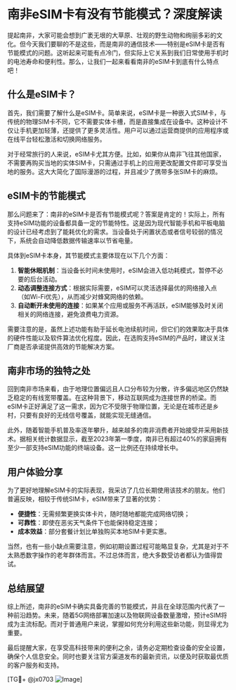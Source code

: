 # 南非eSIM卡有没有节能模式？深度解读

提起南非，大家可能会想到广袤无垠的大草原、壮观的野生动物和绚丽多彩的文化。但今天我们要聊的不是这些，而是南非的通信技术——特别是eSIM卡是否有节能模式的问题。这听起来可能有点冷门，但实际上它关系到我们日常使用手机时的电池寿命和便利性。那么，让我们一起来看看南非的eSIM卡到底有什么特点吧！

## 什么是eSIM卡？

首先，我们需要了解什么是eSIM卡。简单来说，eSIM卡是一种嵌入式SIM卡，与传统的物理SIM卡不同，它不需要实体卡槽，而是直接集成在设备中。这种设计不仅让手机更加轻薄，还提供了更多灵活性。用户可以通过运营商提供的应用程序或在线平台轻松激活和切换网络服务。

对于经常旅行的人来说，eSIM卡尤其方便。比如，如果你从南非飞往其他国家，不需要再购买当地的实体SIM卡，只需通过手机上的应用更改配置文件即可享受当地的服务。这大大简化了国际漫游的过程，并且减少了携带多张SIM卡的麻烦。

## eSIM卡的节能模式

那么问题来了：南非的eSIM卡是否有节能模式呢？答案是肯定的！实际上，所有支持eSIM功能的设备都具备一定的节能特性。这是因为现代智能手机和平板电脑的设计已经考虑到了能耗优化的需求。当设备处于闲置状态或者信号较弱的情况下，系统会自动降低数据传输速率以节省电量。

具体到eSIM卡本身，其节能模式主要体现在以下几个方面：

1. **智能休眠机制**：当设备长时间未使用时，eSIM会进入低功耗模式，暂停不必要的后台活动。
2. **动态调整连接方式**：根据实际需要，eSIM可以灵活选择最优的网络接入点（如Wi-Fi优先），从而减少对蜂窝网络的依赖。
3. **自动断开未使用的连接**：如果某个应用或服务不再活跃，eSIM能够及时关闭相关的网络连接，避免浪费电力资源。

需要注意的是，虽然上述功能有助于延长电池续航时间，但它们的效果取决于具体的硬件性能以及软件算法优化程度。因此，在选购支持eSIM的产品时，建议关注厂商是否承诺提供高效的节能解决方案。

## 南非市场的独特之处

回到南非市场来看，由于地理位置偏远且人口分布较为分散，许多偏远地区仍然缺乏稳定的有线宽带覆盖。在这种背景下，移动互联网成为连接世界的桥梁。而eSIM卡正好满足了这一需求，因为它不受限于物理位置，无论是在城市还是乡村，只要有良好的无线信号覆盖，就能实现无缝通信。

此外，随着智能手机普及率逐年攀升，越来越多的南非消费者开始接受并采用新技术。据相关统计数据显示，截至2023年第一季度，南非已有超过40%的家庭拥有至少一部支持eSIM功能的终端设备。这一比例还在持续增长中。

## 用户体验分享

为了更好地理解eSIM卡的实际表现，我采访了几位长期使用该技术的朋友。他们普遍反映，相较于传统SIM卡，eSIM带来了显著的优势：

- **便捷性**：无需频繁更换实体卡片，随时随地都能完成网络切换；
- **可靠性**：即使在恶劣天气条件下也能保持稳定连接；
- **成本效益**：部分套餐计划比单独购买本地SIM卡更实惠。

当然，也有一些小缺点需要注意，例如初期设置过程可能略显复杂，尤其是对于不太熟悉数字操作的老年群体而言。不过总体而言，绝大多数受访者都认为值得尝试。

## 总结展望

综上所述，南非的eSIM卡确实具备完善的节能模式，并且在全球范围内代表了一种前沿趋势。未来，随着5G网络部署加速以及物联网设备数量激增，预计eSIM将成为主流标配。而对于普通用户来说，掌握如何充分利用这些新功能，则显得尤为重要。

最后提醒大家，在享受高科技带来的便利之余，请务必定期检查设备的安全设置，确保个人信息安全。同时也要关注官方渠道发布的最新资讯，以便及时获取最优质的客户服务和支持。

[TG💪+ @jx0703 ![Image](https://github.com/user-attachments/assets/dbca1d08-cadb-493c-b0ec-ad6f7a83f270)]